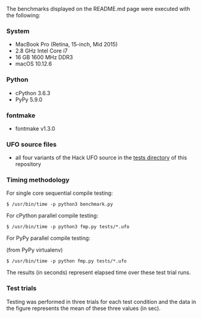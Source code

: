 The benchmarks displayed on the README.md page were executed with the following:

### System

- MacBook Pro (Retina, 15-inch, Mid 2015)
- 2.8 GHz Intel Core i7
- 16 GB 1600 MHz DDR3
- macOS 10.12.6


### Python

- cPython 3.6.3
- PyPy 5.9.0


### fontmake

- fontmake v1.3.0


### UFO source files

- all four variants of the Hack UFO source in the [tests directory](tests) of this repository


### Timing methodology

For single core sequential compile testing:

```
$ /usr/bin/time -p python3 benchmark.py
```

For cPython parallel compile testing:

```
$ /usr/bin/time -p python3 fmp.py tests/*.ufo
```


For PyPy parallel compile testing:

(from PyPy virtualenv)

```
$ /usr/bin/time -p python fmp.py tests/*.ufo
```

The results (in seconds) represent elapsed time over these test trial runs.

### Test trials

Testing was performed in three trials for each test condition and the data in the figure represents the mean of these three values (in sec).

